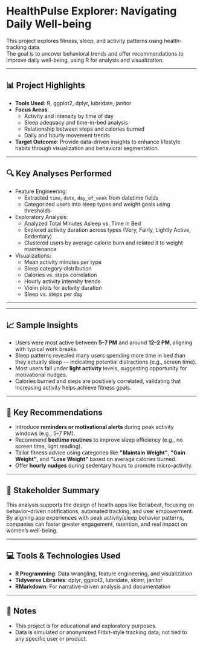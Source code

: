 # HealthPulse Explorer: Navigating Daily Well-being

This project explores fitness, sleep, and activity patterns using health-tracking data.  
The goal is to uncover behavioral trends and offer recommendations to improve daily well-being, using R for analysis and visualization.

---

## 📊 Project Highlights

- **Tools Used**: R, ggplot2, dplyr, lubridate, janitor
- **Focus Areas**:
  - Activity and intensity by time of day
  - Sleep adequacy and time-in-bed analysis
  - Relationship between steps and calories burned
  - Daily and hourly movement trends
- **Target Outcome**: Provide data-driven insights to enhance lifestyle habits through visualization and behavioral segmentation.

---

## 🔍 Key Analyses Performed

- Feature Engineering:
  - Extracted `time`, `date`, `day_of_week` from datetime fields
  - Categorized users into sleep types and weight goals using thresholds
- Exploratory Analysis:
  - Analyzed Total Minutes Asleep vs. Time in Bed
  - Explored activity duration across types (Very, Fairly, Lightly Active, Sedentary)
  - Clustered users by average calorie burn and related it to weight maintenance
- Visualizations:
  - Mean activity minutes per type
  - Sleep category distribution
  - Calories vs. steps correlation
  - Hourly activity intensity trends
  - Violin plots for activity duration
  - Sleep vs. steps per day

---


---

## 📈 Sample Insights

- Users were most active between **5–7 PM** and around **12–2 PM**, aligning with typical work breaks.
- Sleep patterns revealed many users spending more time in bed than they actually sleep — indicating potential distractions (e.g., screen time).
- Most users fall under **light activity** levels, suggesting opportunity for motivational nudges.
- Calories burned and steps are positively correlated, validating that increasing activity helps achieve fitness goals.

---

## 📌 Key Recommendations

- Introduce **reminders or motivational alerts** during peak activity windows (e.g., 5–7 PM).
- Recommend **bedtime routines** to improve sleep efficiency (e.g., no screen time, light reading).
- Tailor fitness advice using categories like **"Maintain Weight"**, **"Gain Weight"**, and **"Lose Weight"** based on average calories burned.
- Offer **hourly nudges** during sedentary hours to promote micro-activity.

---

## 🧠 Stakeholder Summary

This analysis supports the design of health apps like Bellabeat, focusing on behavior-driven notifications, automated tracking, and user empowerment.  
By aligning app experiences with peak activity/sleep behavior patterns, companies can foster greater engagement, retention, and real impact on women’s well-being.

---

## 💻 Tools & Technologies Used

- **R Programming**: Data wrangling, feature engineering, and visualization
- **Tidyverse Libraries**: dplyr, ggplot2, lubridate, skimr, janitor
- **RMarkdown**: For narrative-driven analysis and documentation

---

## 📝 Notes

- This project is for educational and exploratory purposes.
- Data is simulated or anonymized Fitbit-style tracking data, not tied to any specific user or product.
